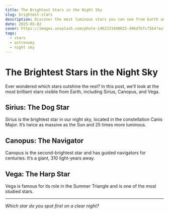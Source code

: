 ```yaml
---
title: The Brightest Stars in the Night Sky
slug: brightest-stars
description: Discover the most luminous stars you can see from Earth and what makes them shine so bright.
date: 2025-05-02
cover: https://images.unsplash.com/photo-1462331940025-496dfbfc7564?auto=format&fit=crop&w=400&q=80
tags:
  - stars
  - astronomy
  - night sky
---
```


# The Brightest Stars in the Night Sky

Ever wondered which stars outshine the rest? In this post, we’ll look at the most brilliant stars visible from Earth, including Sirius, Canopus, and Vega.

## Sirius: The Dog Star
Sirius is the brightest star in our night sky, located in the constellation Canis Major. It’s twice as massive as the Sun and 25 times more luminous.

## Canopus: The Navigator
Canopus is the second-brightest star and has guided navigators for centuries. It’s a giant, 310 light-years away.

## Vega: The Harp Star
Vega is famous for its role in the Summer Triangle and is one of the most studied stars.

---

*Which star do you spot first on a clear night?*
